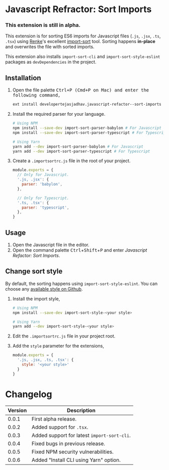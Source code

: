 # Javascript Refractor: Sort Imports

### This extension is still in alpha.

This extension is for sorting ES6 imports for Javascript files (`.js`, `.jsx`, `.ts`, `.tsx`) using [Renke](https://github.com/renke/)'s excellent [import-sort](https://github.com/renke/import-sort/) tool. Sorting happens **in-place** and overwrites the file with sorted imports.

This extension also installs `import-sort-cli` and `import-sort-style-eslint` packages as `devDependencies` in the project.

## Installation

1. Open the file palette <kbd>Ctrl<kbd>+<kbd>P</kbd> (<kbd>Cmd</kbd>+<kbd>P</kbd> on Mac) and enter the following command,

    ```bash
    ext install developertejasjadhav.javascript-refactor--sort-imports
    ```

2. Install the required parser for your language.

    ```bash
    # Using NPM
    npm install --save-dev import-sort-parser-babylon # For Javascript
    npm install --save-dev import-sort-parser-typescript # For Typescript

    # Using Yarn
    yarn add --dev import-sort-parser-babylon # For Javascript
    yarn add --dev import-sort-parser-typescript # For Typescript
    ```

3. Create a `.importsortrc.js` file in the root of your project.
    ```javascript
    module.exports = {
      // Only for Javascript.
      '.js, .jsx': {
        parser: 'babylon',
      },

      // Only for Typescript.
      '.ts, .tsx': {
        parser: 'typescript',
      },
    }
    ```

## Usage

1.  Open the Javascript file in the editor.
2.  Open the command palette <kbd>Ctrl</kbd>+<kbd>Shift</kbd>+<kbd>P</kbd> and enter _Javascript Refactor: Sort Imports_.

## Change sort style

By default, the sorting happens using `import-sort-style-eslint`. You can choose any [available style on Github](https://github.com/search?q=import-sort-style-&type=Repositories&utf8=%E2%9C%93).

1.  Install the import style,

    ```bash
    # Using NPM
    npm install --save-dev import-sort-style-<your style>

    # Using Yarn
    yarn add --dev import-sort-style-<your style>
    ```

2.  Edit the `.importsortrc.js` file in your project root.
3.  Add the `style` parameter for the extensions,

    ```javascript
    module.exports = {
      '.js, .jsx, .ts, .tsx': {
        style: '<your style>'
      }
    }
    ```

# Changelog

| Version | Description                                    |
| ------- | ---------------------------------------------- |
| 0.0.1   | First alpha release.                           |
| 0.0.2   | Added support for `.tsx`.                      |
| 0.0.3   | Added support for latest `import-sort-cli`.    |
| 0.0.4   | Fixed bugs in previous release.                |
| 0.0.5   | Fixed NPM security vulnerabilities.            |
| 0.0.6   | Added "Install CLI using Yarn" option.         |
